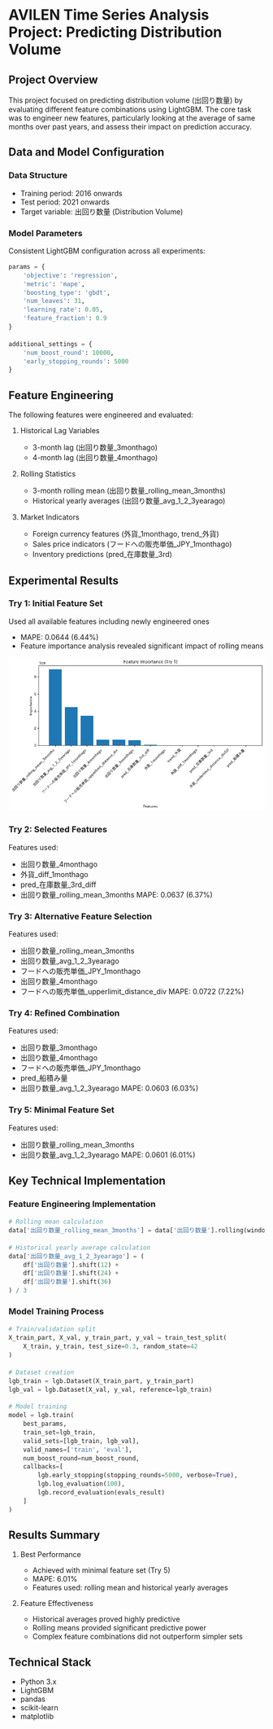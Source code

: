 # AVILEN Time Series Analysis Project: Predicting Distribution Volume

## Project Overview 

This project focused on predicting distribution volume (出回り数量) by evaluating different feature combinations using LightGBM. The core task was to engineer new features, particularly looking at the average of same months over past years, and assess their impact on prediction accuracy.

## Data and Model Configuration

### Data Structure
- Training period: 2016 onwards
- Test period: 2021 onwards
- Target variable: 出回り数量 (Distribution Volume)

### Model Parameters
Consistent LightGBM configuration across all experiments:
```python
params = {
    'objective': 'regression',
    'metric': 'mape',
    'boosting_type': 'gbdt',
    'num_leaves': 31,
    'learning_rate': 0.05,
    'feature_fraction': 0.9
}

additional_settings = {
    'num_boost_round': 10000,
    'early_stopping_rounds': 5000
}
```

## Feature Engineering

The following features were engineered and evaluated:

1. Historical Lag Variables
   - 3-month lag (出回り数量_3monthago)
   - 4-month lag (出回り数量_4monthago)

2. Rolling Statistics
   - 3-month rolling mean (出回り数量_rolling_mean_3months)
   - Historical yearly averages (出回り数量_avg_1_2_3yearago)
   
3. Market Indicators
   - Foreign currency features (外貨_1monthago, trend_外貨)
   - Sales price indicators (フードへの販売単価_JPY_1monthago)
   - Inventory predictions (pred_在庫数量_3rd)

## Experimental Results

### Try 1: Initial Feature Set
Used all available features including newly engineered ones
- MAPE: 0.0644 (6.44%)
- Feature importance analysis revealed significant impact of rolling means

![Feature Importance Analysis](feature_importance_try1.png)

### Try 2: Selected Features
Features used:
- 出回り数量_4monthago
- 外貨_diff_1monthago
- pred_在庫数量_3rd_diff
- 出回り数量_rolling_mean_3months
MAPE: 0.0637 (6.37%)

### Try 3: Alternative Feature Selection
Features used:
- 出回り数量_rolling_mean_3months
- 出回り数量_avg_1_2_3yearago
- フードへの販売単価_JPY_1monthago
- 出回り数量_4monthago
- フードへの販売単価_upperlimit_distance_div
MAPE: 0.0722 (7.22%)

### Try 4: Refined Combination
Features used:
- 出回り数量_3monthago
- 出回り数量_4monthago
- フードへの販売単価_JPY_1monthago
- pred_船積み量
- 出回り数量_avg_1_2_3yearago
MAPE: 0.0603 (6.03%)

### Try 5: Minimal Feature Set
Features used:
- 出回り数量_rolling_mean_3months
- 出回り数量_avg_1_2_3yearago
MAPE: 0.0601 (6.01%)

## Key Technical Implementation

### Feature Engineering Implementation
```python
# Rolling mean calculation
data['出回り数量_rolling_mean_3months'] = data['出回り数量'].rolling(window=3).mean()

# Historical yearly average calculation
data['出回り数量_avg_1_2_3yearago'] = (
    df['出回り数量'].shift(12) + 
    df['出回り数量'].shift(24) + 
    df['出回り数量'].shift(36)
) / 3
```

### Model Training Process
```python
# Train/validation split
X_train_part, X_val, y_train_part, y_val = train_test_split(
    X_train, y_train, test_size=0.3, random_state=42
)

# Dataset creation
lgb_train = lgb.Dataset(X_train_part, y_train_part)
lgb_val = lgb.Dataset(X_val, y_val, reference=lgb_train)

# Model training
model = lgb.train(
    best_params,
    train_set=lgb_train,
    valid_sets=[lgb_train, lgb_val],
    valid_names=['train', 'eval'],
    num_boost_round=num_boost_round,
    callbacks=[
        lgb.early_stopping(stopping_rounds=5000, verbose=True),
        lgb.log_evaluation(100),
        lgb.record_evaluation(evals_result)
    ]
)
```

## Results Summary

1. Best Performance
   - Achieved with minimal feature set (Try 5)
   - MAPE: 6.01%
   - Features used: rolling mean and historical yearly averages

2. Feature Effectiveness
   - Historical averages proved highly predictive
   - Rolling means provided significant predictive power
   - Complex feature combinations did not outperform simpler sets

## Technical Stack
- Python 3.x
- LightGBM 
- pandas
- scikit-learn
- matplotlib
